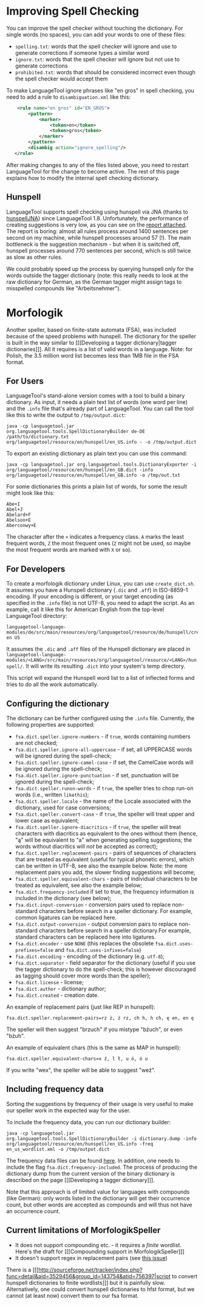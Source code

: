 # Improving Spell Checking

You can improve the spell checker without touching the dictionary. For 
single words (no spaces), you can add your words to one of these files:

* `spelling.txt`: words that the spell checker will ignore and use to generate corrections if someone types a similar word
* `ignore.txt`: words that the spell checker will ignore but not use to generate corrections
* `prohibited.txt`: words that should be considered incorrect even though the spell checker would accept them

To make LanguageTool ignore phrases like "en gros" in spell checking, 
you need to add a rule to `disambiguation.xml` like this:


```xml
    <rule name="en gros" id="EN_GROS">
        <pattern>
            <marker>
                <token>en</token>
                <token>gros</token>
            </marker>
        </pattern>
        <disambig action="ignore_spelling"/>
   </rule>
```

After making changes to any of the files listed above, you need to 
restart LanguageTool for the change to become active. The rest of this 
page explains how to modify the internal spell checking dictionary.

## Hunspell

LanguageTool supports spell checking using hunspell via JNA (thanks to 
[hunspellJNA](http://dren.dk/hunspell.html)) since LanguageTool 1.8. 
Unfortunately, the performance of creating suggestions is very low, as 
you can see on the [report 
attached](http://languagetool.wikidot.com/local--files/hunspell-support/raport.pdf). 
The report is boring: almost all rules process around 1400 sentences 
per second on my machine, while hunspell processes around 57 (!). The 
main bottleneck is the suggestion mechanism - but when it is switched 
off, hunspell processes around 770 sentences per second, which is still 
twice as slow as other rules.

We could probably speed up the process by querying hunspell only for 
the words outside the tagger dictionary (note: this really needs to 
look at the raw dictionary for German, as the German tagger might 
assign tags to misspelled compounds like "Arbeitsnehmer").

# Morfologik

Another speller, based on finite-state automata (FSA), was included 
because of the speed problems with hunspell. The dictionary for the 
speller is built in the way similar to [[[Developing a tagger 
dictionary|tagger dictionaries]]]. All it requires is a list of valid 
words in a language. Note: for Polish, the 3.5 million word list 
becomes less than 1MB file in the FSA format.

## For Users

LanguageTool's stand-alone version comes with a tool to build a binary 
dictionary. As input, it needs a plain text list of words (one word per 
line) and the `.info` file that's already part of LanguageTool. You can 
call the tool like this to write the output to `/tmp/output.dict`:


    java -cp languagetool.jar org.languagetool.tools.SpellDictionaryBuilder de-DE /path/to/dictionary.txt org/languagetool/resource/en/hunspell/en_US.info - -o /tmp/output.dict


To export an existing dictionary as plain text you can use this command:


    java -cp languagetool.jar org.languagetool.tools.DictionaryExporter -i org/languagetool/resource/en/hunspell/en_GB.dict -info org/languagetool/resource/en/hunspell/en_GB.info -o /tmp/out.txt


For some dictionaries this prints a plain list of words, for some the 
result might look like this:


    Abe+I
    Abel+J
    Abelard+F
    Abelson+E
    Aberconwy+E


The character after the `+` indicates a frequency class. `A` marks the 
least frequent words, `Z` the most frequent ones (`Z` might not be 
used, so maybe the most frequent words are marked with `X` or so).


## For Developers

To create a morfologik dictionary under Linux, you can use 
`create_dict.sh`. It assumes you have a Hunspell dictionary (`.dic` and 
`.aff`) in ISO-8859-1 encoding. If your encoding is different, or your 
target encoding (as specified in the `.info` file) is not UTF-8, you 
need to adapt the script. As an example, call it like this for American 
English from the top-level LanguageTool directory:

    languagetool-language-modules/de/src/main/resources/org/languagetool/resource/de/hunspell/create_dict.sh en US

It assumes the `.dic` and `.aff` files of the Hunspell dictionary are 
placed in 
`languagetool-language-modules/<LANG>/src/main/resources/org/languagetool/resource/<LANG>/hunspell/`. 
It will write its resulting `.dict` into your system's temp directory.

This script will expand the Hunspell word list to a list of inflected 
forms and tries to do all the work automatically.

## Configuring the dictionary

The dictionary can be further configured using the `.info` file. Currently, the following properties are supported:

* `fsa.dict.speller.ignore-numbers` - if `true`, words containing numbers are not checked;
* `fsa.dict.speller.ignore-all-uppercase` - if set, all UPPERCASE words will be ignored during the spell-check;
* `fsa.dict.speller.ignore-camel-case` - if set, the CamelCase words will be ignored during the spell-check;
* `fsa.dict.speller.ignore-punctuation` - if set, punctuation will be ignored during the spell-check;
* `fsa.dict.speller.runon-words` - if `true`, the speller tries to chop run-on words (i.e., written `likethis`);
* `fsa.dict.speller.locale` - the name of the Locale associated with the dictionary, used for case conversions;
* `fsa.dict.speller.convert-case` - if `true`, the speller will treat upper and lower case as equivalent;
* `fsa.dict.speller.ignore-diacritics` - if `true`, the speller will treat characters with diacritics as equivalent to the ones without them (hence, "ą" will be equivalent to "a" when generating spelling suggestions; the words without diacritics will *not* be accepted as correct);
* `fsa.dict.speller.replacement-pairs` - pairs of sequences of characters that are treated as equivalent (useful for typical phonetic errors), which can be written in UTF-8, see also the example below. Note: the more replacement pairs you add, the slower finding suggestions will become;
* `fsa.dict.speller.equivalent-chars` - pairs of individual characters to be treated as equivalent, see also the example below;
* `fsa.dict.frequency-included` if set to true, the frequency information is included in the dictionary (see below);
* `fsa.dict.input-conversion` - conversion pairs used to replace non-standard characters before search in a speller dictionary. For example, common ligatures can be replaced here.
* `fsa.dict.output-conversion` - output conversion pairs to replace non-standard characters before search in a speller dictionary.For example, standard characters can be replaced here into ligatures.
* `fsa.dict.encoder` - use `NONE` (this replaces the obsolete `fsa.dict.uses-prefixes=false` and `fsa.dict.uses-infixes=false`)
* `fsa.dict.encoding` - encoding of the dictionary (e.g. `utf-8`);
* `fsa.dict.separator` - field separator for the dictionary (useful if you use the tagger dictionary to do the spell-check; this is however discouraged as tagging should cover more words than the speller);
* `fsa.dict.license` - license;
* `fsa.dict.author` - dictionary author;
* `fsa.dict.created` - creation date.

An example of replacement pairs (just like REP in hunspell):

    fsa.dict.speller.replacement-pairs=rz ż, ż rz, ch h, h ch, ę en, en ę

The speller will then suggest "brzuch" if you mistype "bżuch", or even 
"bżuh".

An example of equivalent chars (this is the same as MAP in hunspell):

    fsa.dict.speller.equivalent-chars=x ź, l ł, u ó, ó u

If you write "wex", the speller will be able to suggest "weź".

## Including frequency data

Sorting the suggestions by frequency of their usage is very useful to 
make our speller work in the expected way for the user.

To include the frequency data, you can run our dictionary builder:


    java -cp languagetool.jar org.languagetool.tools.SpellDictionaryBuilder -i dictionary.dump -info org/languagetool/resource/en/hunspell/en_US.info -freq en_us_wordlist.xml -o /tmp/output.dict


The frequency data files can be found 
[here](https://github.com/mozilla-b2g/gaia/tree/master/apps/keyboard/js/imes/latin/dictionaries). 
In addition, one needs to include the flag 
`fsa.dict.frequency-included`. The process of producing the dictionary 
dump from the current version of the binary dictionary is described on 
the page [[[Developing a tagger dictionary]]].

Note that this approach is of limited value for languages with 
compounds (like German): only words listed in the dictionary will get 
their occurrence count, but other words are accepted as compounds and 
will thus not have an occurrence count.

## Current limitations of MorfologikSpeller

* It does not support compounding etc. - it requires a *finite* wordlist. Here's the draft for [[[Compounding support in MorfologikSpeller]]]
* It doesn't support regex in replacement pairs (see [this issue](https://github.com/morfologik/morfologik-stemming/issues/38))

There is a 
[[[http://sourceforge.net/tracker/index.php?func=detail&aid=3529456&group_id=143754&atid=756397|script 
to convert hunspell dictionaries to finite wordlists]]] but it is 
painfully slow. Alternatively, one could convert hunspell dictionaries 
to hfst format, but we cannot (at least now) convert them to our fsa 
format.
